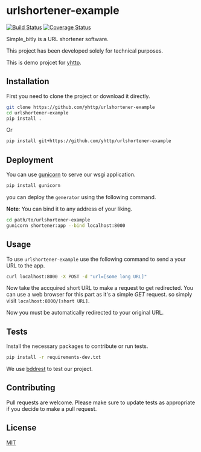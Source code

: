 # urlshortener-example
[![Build Status](https://travis-ci.com/amirRamirfatahi/simplebitly.svg?branch=master)](https://travis-ci.com/amirRamirfatahi/simplebitly)
[![Coverage Status](https://coveralls.io/repos/github/amirRamirfatahi/simplebitly/badge.svg?branch=master)](https://coveralls.io/github/amirRamirfatahi/simplebitly?branch=master)

Simple_bitly is a URL shortener software.

This project has been developed solely for technical purposes.

This is demo projcet for [yhttp](https://github.com/yhttp/yhttp).

## Installation
First you need to clone the project or download it directly.

```bash
git clone https://github.com/yhttp/urlshortener-example
cd urlshortener-example
pip install .
```

Or

```bash
pip install git+https://github.com/yhttp/urlshortener-example
```

## Deployment
You can use [gunicorn](https://gunicorn.org/) to serve our wsgi application.

```bash
pip install gunicorn
```

you can deploy the `generator` using the following command.

**Note**: You can bind it to any address of your liking.

```bash
cd path/to/urlshortener-example
gunicorn shortener:app --bind localhost:8000
```


## Usage
To use `urlshortener-example` use the following command to send a your URL to the app.
```bash
curl localhost:8000 -X POST -d "url=[some long URL]"
```

Now take the accquired short URL to make a request to get redirected.
You can use a web browser for this part as it's a simple *GET* request.
so simply visit `localhost:8000/[short URL]`.

Now you must be automatically redirected to your original URL.


## Tests
Install the necessary packages to contribute or run tests.

```bash
pip install -r requirements-dev.txt
```

We use [bddrest](https://github.com/pylover/bddrest) to test our project.


## Contributing
Pull requests are welcome.
Please make sure to update tests as appropriate if you decide to make a pull request.


## License
[MIT](https://choosealicense.com/licenses/mit/)

